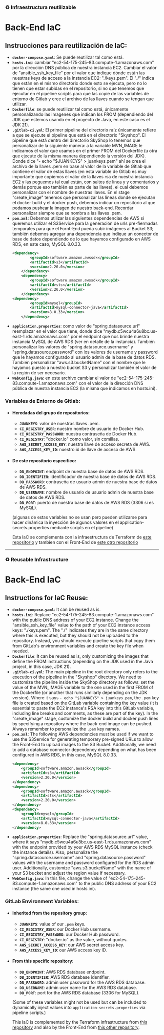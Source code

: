 ### ♻ Infraestructura reutilizable
# Back-End IaC

## Instrucciones para reutilización de IaC:

- **`docker-compose.yaml`**: Se puede reutilizar tal como está.
- **`hosts.ini`**: cambiar "ec2-54-175-245-83.compute-1.amazonaws.com" por la dirección DNS pública de nuestra instancia EC2. Cambiar el valor de "ansible_ssh_key_file" por el valor que indique dónde están las nuestras keys de acceso a la instancia EC2: "./keys.pem". El "./" indica que están en el mismo directorio donde esto se ejecuta, pero no lo tienen que estar subidas en el repositorio, si no que tenemos que ejecutar en el pipeline scripts para que las copie de las variables de entorno de Gitlab y cree el archivo de las llaves cuando se tengan que utilizar.
- **`Dockerfile`**: se puede reutilizar tal como está, únicamente personalizando las imagenes que indican los FROM (dependiendo del JDK que estemos usando en el proyecto de Java, en este caso es el JDK 21).
- **`.gitlab-ci.yml`**: El primer pipeline del directorio raíz únicamente refiere a que se ejecute el pipeline que está en el directorio "Skyshop". El pipeline que está dentro del directorio SkyShop lo tenemos que personalizar de la siguiente manera: a la variable MVN_IMAGE le indicamos el valor que usamos en el primer FROM del Dockerfile (u otra que ejecute de la misma manera dependiendo la versión del JDK). Donde dice "- echo "$JUANKEYS" > juankeys.pem" ahí se crea el archivo de la llaves .pem en base al valor de la variable de Gitlab que contiene el valor de estas llaves (en esta variable de Gitlab es muy importante que copiemos el valor de la llaves rsa de nuestra instancia EC2 y las peguemos tal cual están, con saltos de línea y y comentarios y demás porque eso también es parte de las llaves), el cual debemos personalizar con el nombre de nuestras llaves. En el stage "create_image" tenemos que personalizar las líneas donde se ejecutan el docker build y el docker push, debemos indicar un repositorio al que podamos pushear la imagen de nuestro back-end. Recordar personalizar siempre que se nombra a las llaves .pem. 
- **`pom.xml`**: Debemos utilizar las siguientes dependencias de AWS si queremos utilizar el S3Service para la generación de urls pre-fiermadas temporales para que el Fornt-End pueda subir imágenes al Bucket S3; también debemos agregar una dependencia que indique un conector de base de datos dependiendo de lo que hayamos configurado en AWS RDS, en este caso, MySQL 8.0.33.
    ```pom.xml
    <dependency>
			<groupId>software.amazon.awssdk</groupId>
			<artifactId>s3</artifactId>
			<version>2.20.0</version>
		</dependency>
		<dependency>
			<groupId>software.amazon.awssdk</groupId>
			<artifactId>sts</artifactId>
			<version>2.20.0</version>
		</dependency>
    <dependency>
			<groupId>mysql</groupId>
			<artifactId>mysql-connector-java</artifactId>
			<version>8.0.33</version>
		</dependency>
    ```
- **`application.properties`**: como valor de "spring.datasource.url" reemplazar en el valor que tiene, donde dice "mydb.c5wcu4a6u8bc.us-east-1.rds.amazonaws.com" por el endpoint que nos brinde nuestra instancia MySQL de AWS RDS (ver en detalle de la instancia). También personalizar los valores de "spring.datasource.username" y "spring.datasource.password" con los valores de username y password que le hayamos configurado al usuario admin de la base de datos RDS. También personalizar "aws.s3.bucketName" con el nombre que le hayamos puesto a nuestro bucket S3 y personalizar también el valor de la región de ser necesario.
- **`WebConfig.java`**: en este archivo cambiar el valor de "ec2-54-175-245-83.compute-1.amazonaws.com" con el valor de la dirección DNS pública de nuestra instancia EC2 (la misma que indicamos en hosts.ini).

### Variables de Entorno de Gitlab:

- #### Heredadas del grupo de repositorios:
  - **`JUANKEYS`**: valor de nuestras llaves .pem. 
  - **`CI_REGISTRY_USER`**: nuestro nombre de usuario de Docker Hub.
  - **`CI_REGISTRY_PASSWORD`**: nuestra contraseña de Docker Hub.
  - **`CI_REGISTRY`**: "docker.io" como valor, sin comillas. 
  - **`AWS_SECRET_ACCESS_KEY`**: nuestra llave de acceso secreta de AWS.
  - **`AWS_ACCESS_KEY_ID`**: nuestro id de llave de acceso de AWS.

- #### De este repositorio específico:
  - **`DB_ENDPOINT`**: endpoint de nuestra base de datos de AWS RDS.
  - **`DB_IDENTIFIER`**: identificador de nuestra base de datos de AWS RDS.
  - **`DB_PASSWORD`**: contraseña de usuario admin de nuestra base de datos de AWS RDS.
  - **`DB_USERNAME`**: nombre de usuario de usuario admin de nuestra base de datos de AWS RDS.
  - **`DB_PORT`**: puerto de nuestra base de datos de AWS RDS (3306 si es MySQL).

  (algunas de estas variables no se usan pero pueden utilizarse para hacer dinámica la inyección de algunos valores en el application-secrets.properties mediante scripts en el pipeline)

  Esta IaC se complementa con la infraestructura de Terraform de [este repositorio](https://github.com/juancruzmarzetti/full-aws-iac) y tambíen con el Front-End de [este otro repositorio](https://github.com/juancruzmarzetti/react-vite-iac-aws)
---

### ♻ Reusable Infrastructure
# Back-End IaC

## Instructions for IaC Reuse:

- **`docker-compose.yaml`**: It can be reused as is.
- **`hosts.ini`**: Replace "ec2-54-175-245-83.compute-1.amazonaws.com" with the public DNS address of your EC2 instance. Change the "ansible_ssh_key_file" value to the path of your EC2 instance access keys: "./keys.pem". The "./" indicates they are in the same directory where this is executed, but they should not be uploaded to the repository. Instead, you should execute pipeline scripts that copy them from GitLab's environment variables and create the key file when needed.
- **`Dockerfile`**: It can be reused as is, only customizing the images that define the FROM instructions (depending on the JDK used in the Java project, in this case, JDK 21).
- **`.gitlab-ci.yml`**: The main pipeline in the root directory only refers to the execution of the pipeline in the "Skyshop" directory. We need to customize the pipeline inside the SkyShop directory as follows: set the value of the MVN_IMAGE variable to the one used in the first FROM of the Dockerfile (or another that runs similarly depending on the JDK version). Where it says `- echo "$JUANKEYS" > juankeys.pem`, the `.pem` key file is created based on the GitLab variable containing the key value (it is essential to paste the EC2 instance's RSA key into this GitLab variable, including line breaks and comments, as these are part of the key). In the "create_image" stage, customize the docker build and docker push lines by specifying a repository where the back-end image can be pushed. Always remember to personalize the `.pem` key names.
- **`pom.xml`**: The following AWS dependencies must be used if we want to use the S3Service for generating temporary pre-signed URLs to allow the Front-End to upload images to the S3 Bucket. Additionally, we need to add a database connector dependency depending on what has been configured in AWS RDS, in this case, MySQL 8.0.33.
    ```pom.xml
    <dependency>
        <groupId>software.amazon.awssdk</groupId>
        <artifactId>s3</artifactId>
        <version>2.20.0</version>
    </dependency>
    <dependency>
        <groupId>software.amazon.awssdk</groupId>
        <artifactId>sts</artifactId>
        <version>2.20.0</version>
    </dependency>
    <dependency>
        <groupId>mysql</groupId>
        <artifactId>mysql-connector-java</artifactId>
        <version>8.0.33</version>
    </dependency>
    ```
- **`application.properties`**: Replace the "spring.datasource.url" value, where it says "mydb.c5wcu4a6u8bc.us-east-1.rds.amazonaws.com" with the endpoint provided by your AWS RDS MySQL instance (check the instance details). Also, personalize the "spring.datasource.username" and "spring.datasource.password" values with the username and password configured for the RDS admin user. Additionally, customize "aws.s3.bucketName" with the name of your S3 bucket and adjust the region value if necessary.
- **`WebConfig.java`**: In this file, change the value of "ec2-54-175-245-83.compute-1.amazonaws.com" to the public DNS address of your EC2 instance (the same one used in hosts.ini).

### GitLab Environment Variables:

- #### Inherited from the repository group:
  - **`JUANKEYS`**: value of our `.pem` keys.
  - **`CI_REGISTRY_USER`**: our Docker Hub username.
  - **`CI_REGISTRY_PASSWORD`**: our Docker Hub password.
  - **`CI_REGISTRY`**: "docker.io" as the value, without quotes.
  - **`AWS_SECRET_ACCESS_KEY`**: our AWS secret access key.
  - **`AWS_ACCESS_KEY_ID`**: our AWS access key ID.

- #### From this specific repository:
  - **`DB_ENDPOINT`**: AWS RDS database endpoint.
  - **`DB_IDENTIFIER`**: AWS RDS database identifier.
  - **`DB_PASSWORD`**: admin user password for the AWS RDS database.
  - **`DB_USERNAME`**: admin user name for the AWS RDS database.
  - **`DB_PORT`**: port for the AWS RDS database (3306 for MySQL).

  (Some of these variables might not be used but can be included to dynamically inject values into `application-secrets.properties` via pipeline scripts.)

  This IaC is complemented by the Terraform infrastructure from [this repository](https://github.com/juancruzmarzetti/full-aws-iac) and also by the Front-End from [this other repository](https://github.com/juancruzmarzetti/react-vite-iac-aws).
